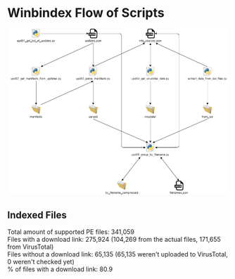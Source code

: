 # Winbindex Flow of Scripts

![winbindex-scripts-flow.png](winbindex-scripts-flow.png)

## Indexed Files

<!--FileStats-->
Total amount of supported PE files: 341,059  
Files with a download link: 275,924 (104,269 from the actual files, 171,655 from VirusTotal)  
Files without a download link: 65,135 (65,135 weren't uploaded to VirusTotal, 0 weren't checked yet)  
% of files with a download link: 80.9  
<!--/FileStats-->

